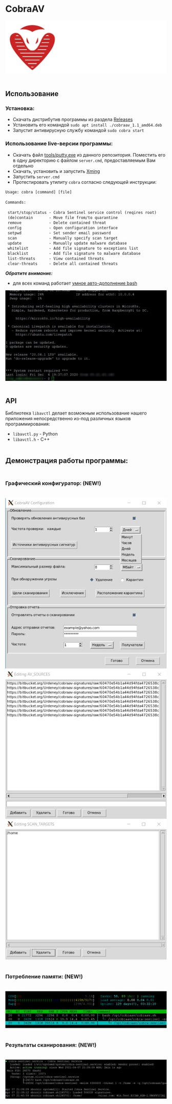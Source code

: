 # CobraAV
![](imgs/logo.png)
<br><br/>
## Использование

### Установка:
- Скачать дистрибутив программы из раздела [Releases](https://github.com/COOLIRON2311/CobraAV/releases)
- Установить его командой `sudo apt install ./cobraav_1.1_amd64.deb`
- Запустит антивирусную службу командой `sudo cobra start`

### Использование live-версии программы:
- Скачать файл [tools/putty.exe](tools/putty.exe) из данного репозитория.
Поместить его в одну директорию с файлом `server.cmd`, предоставляемым Вам отдельно
- Скачать, установить и запустить [Xming](http://www.straightrunning.com/XmingNotes/)
- Запустить `server.cmd`
- Протестировать утилиту `cobra` согласно следующей инструкции:
```
Usage: cobra [command] [file]

Commands:

 start/stop/status - Cobra Sentinel service control (reqires root)
 (de)contain       - Move file from/to quarantine
 remove            - Delete contained threat
 config            - Open configuration interface
 setpwd            - Set sender email password
 scan              - Manually specify scan target
 update            - Manually update malware database
 whitelist         - Add file signature to exceptions list
 blacklist         - Add file signature to malware database
 list-threats      - View contained threats
 clear-threats     - Delete all contained threats
```

***Обратите внимание:***
- для всех команд работает [умное авто-дополнение bash](unix/cobra.sh)

![](imgs/tab.gif)
<br><br/>

## API
Библиотека `libavctl` делает возможным использование нашего приложения непосредственно из-под различных языков программирования:
- `libavctl.py` - Python
- `libavctl.h` - C++
<br><br/>

## Демонстрация работы программы:<br><br/>
### Графический конфигуратор: (NEW!)<br><br/>
![](imgs/config.png) ![](imgs/config2.png) ![](imgs/config3.png)<br><br/>

### Потребление памяти: (NEW!)<br><br/>
![](imgs/mem.png)<br><br/>

### Результаты сканирования: (NEW!)<br><br/>
![](imgs/scan.jpg)<br><br/>
